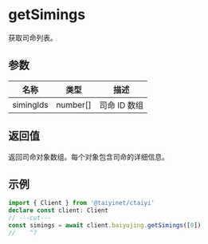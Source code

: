 # getSimings

获取司命列表。

## 参数

| 名称 | 类型 | 描述 |
|------|------|------|
| simingIds | number[] | 司命 ID 数组 |

## 返回值

返回司命对象数组。每个对象包含司命的详细信息。

## 示例

```ts twoslash
import { Client } from '@taiyinet/ctaiyi'
declare const client: Client
// ---cut---
const simings = await client.baiyujing.getSimings([0])
//    ^?
```
